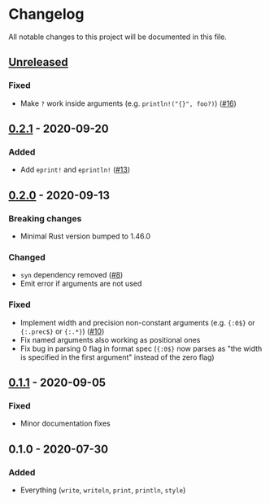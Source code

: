 # Changelog

All notable changes to this project will be documented in this file.


## [Unreleased]
### Fixed
- Make `?` work inside arguments (e.g. `println!("{}", foo?)`) ([#16](https://github.com/LukasKalbertodt/bunt/pull/16))

## [0.2.1] - 2020-09-20
### Added
- Add `eprint!` and `eprintln!` ([#13](https://github.com/LukasKalbertodt/bunt/pull/13))

## [0.2.0] - 2020-09-13
### Breaking changes
- Minimal Rust version bumped to 1.46.0

### Changed
- `syn` dependency removed ([#8](https://github.com/LukasKalbertodt/bunt/pull/8))
- Emit error if arguments are not used

### Fixed
- Implement width and precision non-constant arguments (e.g. `{:0$}` or
  `{:.prec$}` or `{:.*}`) ([#10](https://github.com/LukasKalbertodt/bunt/pull/10))
- Fix named arguments also working as positional ones
- Fix bug in parsing 0 flag in format spec (`{:0$}` now parses as "the width is
  specified in the first argument" instead of the zero flag)


## [0.1.1] - 2020-09-05
### Fixed
- Minor documentation fixes


## 0.1.0 - 2020-07-30
### Added
- Everything (`write`, `writeln`, `print`, `println`, `style`)


[Unreleased]: https://github.com/LukasKalbertodt/bunt/compare/v0.2.1...HEAD
[0.2.1]: https://github.com/LukasKalbertodt/bunt/compare/v0.2.0...v0.2.1
[0.2.0]: https://github.com/LukasKalbertodt/bunt/compare/v0.1.1...v0.2.0
[0.1.1]: https://github.com/LukasKalbertodt/bunt/compare/v0.1.0...v0.1.1
